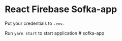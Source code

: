 # React Firebase Sofka-app

Put your credentials to `.env`.

Run `yarn start` to start application.# sofka-app

